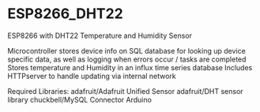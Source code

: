 # ESP8266_DHT22
ESP8266 with DHT22 Temperature and Humidity Sensor

Microcontroller stores device info on SQL database for looking up device specific data, as well as logging when errors occur / tasks are completed
Stores temperature and Humidity in an influx time series database
Includes HTTPserver to handle updating via internal network

Required Libraries:
  adafruit/Adafruit Unified Sensor
  adafruit/DHT sensor library
  chuckbell/MySQL Connector Arduino
